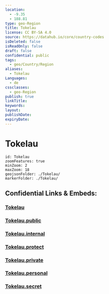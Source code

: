 ```yaml
---
location:
  - -9.35
  - 188.81
type: geo-Region
title: Tokelau
license: CC BY-SA 4.0
source: https://datahub.io/core/country-codes
isDeleted: false
isReadOnly: false
draft: false
confidential: public
tags:
  - geo/Country/Region
aliases:
  - Tokelau
Languages:
  - de
cssclasses:
  - geo-Region
publish: true
linkTitle:
keywords:
layout:
publishDate:
expiryDate:
---
```


# Tokelau

```leaflet
id: Tokelau
zoomFeatures: true 
minZoom: 2 
maxZoom: 18
geojsonFolder: ./Tokelau/
markerFolder: ./Tokelau/
```


## Confidential Links & Embeds: 

### [Tokelau](/_Standards/Earth/Continent/Australasia/New_Zealand/Regions~New_Zealand/Tokelau.md) 

### [Tokelau.public](/_public/Earth/Continent/Australasia/New_Zealand/Regions~New_Zealand/Tokelau.public.md) 

### [Tokelau.internal](/_internal/Earth/Continent/Australasia/New_Zealand/Regions~New_Zealand/Tokelau.internal.md) 

### [Tokelau.protect](/_protect/Earth/Continent/Australasia/New_Zealand/Regions~New_Zealand/Tokelau.protect.md) 

### [Tokelau.private](/_private/Earth/Continent/Australasia/New_Zealand/Regions~New_Zealand/Tokelau.private.md) 

### [Tokelau.personal](/_personal/Earth/Continent/Australasia/New_Zealand/Regions~New_Zealand/Tokelau.personal.md) 

### [Tokelau.secret](/_secret/Earth/Continent/Australasia/New_Zealand/Regions~New_Zealand/Tokelau.secret.md)

